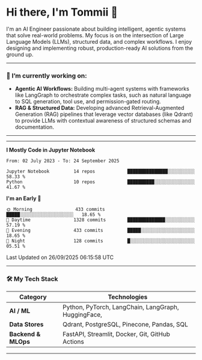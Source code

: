 # Hi there, I'm Tommii 👋

I'm an AI Engineer passionate about building intelligent, agentic systems that solve real-world problems. My focus is on the intersection of Large Language Models (LLMs), structured data, and complex workflows. I enjoy designing and implementing robust, production-ready AI solutions from the ground up.

---

### 🔭 I’m currently working on:

- **Agentic AI Workflows:** Building multi-agent systems with frameworks like LangGraph to orchestrate complex tasks, such as natural language to SQL generation, tool use, and permission-gated routing.
- **RAG & Structured Data:** Developing advanced Retrieval-Augmented Generation (RAG) pipelines that leverage vector databases (like Qdrant) to provide LLMs with contextual awareness of structured schemas and documentation.
---

---
<!--START_SECTION:waka-->
**I Mostly Code in Jupyter Notebook** 

```text
From: 02 July 2023 - To: 24 September 2025

Jupyter Notebook         14 repos            ███████████████░░░░░░░░░░   58.33 % 
Python                   10 repos            ██████████░░░░░░░░░░░░░░░   41.67 % 
```

**I'm an Early 🐤** 

```text
🌞 Morning                433 commits         █████░░░░░░░░░░░░░░░░░░░░   18.65 % 
🌆 Daytime                1328 commits        ██████████████░░░░░░░░░░░   57.19 % 
🌃 Evening                433 commits         █████░░░░░░░░░░░░░░░░░░░░   18.65 % 
🌙 Night                  128 commits         █░░░░░░░░░░░░░░░░░░░░░░░░   05.51 % 
```

 Last Updated on 26/09/2025 06:15:58 UTC
<!--END_SECTION:waka-->
---
### 🛠️ My Tech Stack

| Category | Technologies |
| --- | --- |
| **AI / ML** | Python, PyTorch, LangChain, LangGraph, HuggingFace, |
| **Data Stores** | Qdrant, PostgreSQL, Pinecone, Pandas, SQL |
| **Backend & MLOps** | FastAPI, Streamlit, Docker, Git, GitHub Actions |

---

